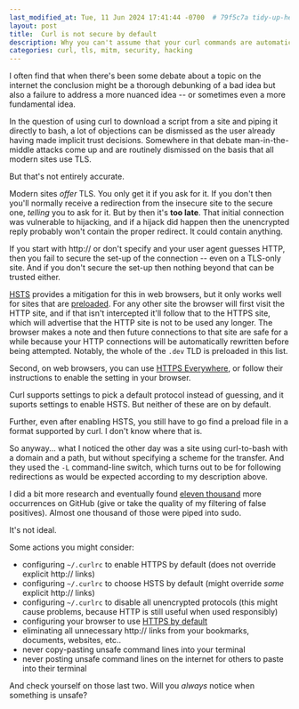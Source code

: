 ```yaml
---
last_modified_at: Tue, 11 Jun 2024 17:41:44 -0700  # 79f5c7a tidy-up-headers-add-descriptions
layout: post
title:  Curl is not secure by default
description: Why you can't assume that your curl commands are automatically secured just because all modern sites use TLS.
categories: curl, tls, mitm, security, hacking
---
```


I often find that when there's been some debate about a topic on the internet
the conclusion might be a thorough debunking of a bad idea but also a failure
to address a more nuanced idea -- or sometimes even a more fundamental idea.

In the question of using curl to download a script from a site and piping it
directly to bash, a lot of objections can be dismissed as the user already
having made implicit trust decisions.  Somewhere in that debate
man-in-the-middle attacks come up and are routinely dismissed on the basis that
all modern sites use TLS.

But that's not entirely accurate.

Modern sites _offer_ TLS.  You only get it if you ask for it.  If you don't
then you'll normally receive a redirection from the insecure site to the secure
one, _telling_ you to ask for it.  But by then it's **too late**.  That initial
connection was vulnerable to hijacking, and if a hijack did happen then the
unencrypted reply probably won't contain the proper redirect.  It could contain
anything.

If you start with http:// or don't specify and your user agent guesses HTTP,
then you fail to secure the set-up of the connection -- even on a TLS-only
site.  And if you don't secure the set-up then nothing beyond that can be
trusted either.

[HSTS][] provides a mitigation for this in web browsers, but it only works well
for sites that are [preloaded][HSTS preload site].  For any other site the
browser will first visit the HTTP site, and if that isn't intercepted it'll
follow that to the HTTPS site, which will advertise that the HTTP site is not
to be used any longer.  The browser makes a note and then future connections to
that site are safe for a while because your HTTP connections will be
automatically rewritten before being attempted.  Notably, the whole of the
`.dev` TLD is preloaded in this list.

Second, on web browsers, you can use [HTTPS Everywhere][], or follow their
instructions to enable the setting in your browser.

Curl supports settings to pick a default protocol instead of guessing, and
it suports settings to enable HSTS.  But neither of these are on by default.

Further, even after enabling HSTS, you still have to go find a preload file in
a format supported by curl.  I don't know where that is.

So anyway... what I noticed the other day was a site using curl-to-bash with a
domain and a path, but without specifying a scheme for the transfer.  And they
used the `-L` command-line switch, which turns out to be for following
redirections as would be expected according to my description above.

I did a bit more research and eventually found [eleven thousand][oh my] more
occurrences on GitHub (give or take the quality of my filtering of false
positives).  Almost one thousand of those were piped into sudo.

It's not ideal.

Some actions you might consider:
* configuring `~/.curlrc` to enable HTTPS by default (does not override
  explicit http:// links)
* configuring `~/.curlrc` to choose HSTS by default (might override _some_
  explicit http:// links)
* configuring `~/.curlrc` to disable all unencrypted protocols (this might
  cause problems, because HTTP is still useful when used responsibly)
* configuring your browser to use [HTTPS by default][HTTPS Everywhere]
* eliminating all unnecessary http:// links from your bookmarks, documents,
  websites, etc..
* never copy-pasting unsafe command lines into your terminal
* never posting unsafe command lines on the internet for others to paste
  into their terminal

And check yourself on those last two.  Will you _always_ notice when something
is unsafe?

[HSTS]: <https://en.wikipedia.org/wiki/HTTP_Strict_Transport_Security>
[HTTPS Everywhere]: <https://www.eff.org/https-everywhere>
[HSTS preload site]: <https://hstspreload.org/>
[HSTS preload list]: <https://chromium.googlesource.com/chromium/src/+/main/net/http/transport_security_state_static.json>
[oh my]: <https://github.com/search?q=%2F%5Cbcurl+-%5B%5E+%5D*L%5B%5E%3A%24%7B%25%5D*%5C%7C%5B+a-z%5D*sh%5Cb%2F&type=code>
